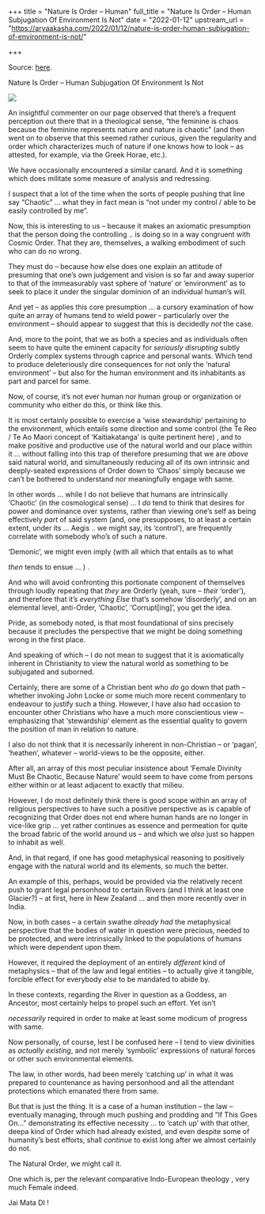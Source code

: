 +++
title = "Nature Is Order – Human"
full_title = "Nature Is Order – Human Subjugation Of Environment Is Not"
date = "2022-01-12"
upstream_url = "https://aryaakasha.com/2022/01/12/nature-is-order-human-subjugation-of-environment-is-not/"

+++

Source: [here](https://aryaakasha.com/2022/01/12/nature-is-order-human-subjugation-of-environment-is-not/).

Nature Is Order – Human Subjugation Of Environment Is Not

![](https://aryaakasha.files.wordpress.com/2022/01/athel_loren_elfos_silvanos_por_sven_bybee.jpg?w=1024)

An insightful commenter on our page observed that there’s a frequent perception out there that in a theological sense, “the feminine is chaos because the feminine represents nature and nature is chaotic” (and then went on to observe that this seemed rather curious, given the regularity and order which characterizes much of nature if one knows how to look – as attested, for example, via the Greek Horae, etc.).

We have occasionally encountered a similar canard. And it is something which does militate some measure of analysis and redressing.

I suspect that a lot of the time when the sorts of people pushing that line say “Chaotic” … what they in fact mean is “not under my control / able to be easily controlled by me”.

Now, this is interesting to us – because it makes an axiomatic presumption that the person doing the controlling .. is doing so in a way congruent with Cosmic Order. That they are, themselves, a walking embodiment of such who can do no wrong.

They must do – because how else does one explain an attitude of presuming that one’s own judgement and vision is so far and away superior to that of the immeasurably vast sphere of ‘nature’ or ‘environment’ as to seek to place it under the singular dominion of an individual human’s will.

And yet – as applies this core presumption … a cursory examination of how quite an array of humans tend to wield power – particularly over the environment – should appear to suggest that this is decidedly *not* the case.

And, more to the point, that we as both a species and as individuals often seem to have quite the eminent capacity for *seriously disrupting* subtly Orderly complex systems through caprice and personal wants. Which tend to produce deleteriously dire consequences for not only the ‘natural environment’ – but also for the human environment and its inhabitants as part and parcel for same.

Now, of course, it’s not ever human nor human group or organization or community who either do this, or think like this.

It is most certainly possible to exercise a ‘wise stewardship’ pertaining to the environment, which entails some direction and some control (the Te Reo / Te Ao Maori concept of ‘Kaitiakatanga’ is quite pertinent here) , and to make positive and productive use of the natural world and our place within it … without falling into this trap of therefore presuming that we are *above* said natural world, and simultaneously reducing all of its own intrinsic and deeply-seated expressions of Order down to ‘Chaos’ simply because we can’t be bothered to understand nor meaningfully engage with same.

In other words … while I do not believe that humans are intrinsically ‘Chaotic’ (in the cosmological sense) … I *do* tend to think that desires for power and dominance over systems, rather than viewing one’s self as being effectively *part* of said system (and, one presupposes, to at least a certain extent, under its … Aegis .. we might say, its ‘control’), are frequently correlate with somebody who’s of such a nature.

‘Demonic’, we might even imply (with all which that entails as to what

*then* tends to ensue … ) .

And who will avoid confronting this portionate component of themselves through loudly repeating that *they* are Orderly (yeah, sure – *their* ‘order’), and therefore that it’s *everything Else* that’s somehow ‘disorderly’, and on an elemental level, anti-Order, ‘Chaotic’, ‘Corrupt\[ing\]’, you get the idea.

Pride, as somebody noted, is that most foundational of sins precisely because it precludes the perspective that we might be doing something wrong in the first place.

And speaking of which – I do not mean to suggest that it is axiomatically inherent in Christianity to view the natural world as something to be subjugated and suborned.

Certainly, there are some of a Christian bent who *do* go down that path – whether invoking John Locke or some much more recent commentary to endeavour to justify such a thing. However, I have also had occasion to encounter other Christians who have a much more conscientious view – emphasizing that ‘stewardship’ element as the essential quality to govern the position of man in relation to nature.

I also do not think that it is necessarily inherent in non-Christian – or ‘pagan’, ‘heathen’, whatever – world-views to be the opposite, either.

After all, an array of this most peculiar insistence about ‘Female Divinity Must Be Chaotic, Because Nature’ would seem to have come from persons either within or at least adjacent to exactly that milieu.

However, I do most definitely think there is good scope within an array of religious perspectives to have such a positive perspective as is capable of recognizing that Order does not end where human hands are no longer in vice-like grip … yet rather continues as essence and permeation for quite the broad fabric of the world around us – and which we *also* just so happen to inhabit as well.

And, in that regard, if one has good metaphysical reasoning to positively engage with the natural world and its elements, so much the better.

An example of this, perhaps, would be provided via the relatively recent push to grant legal personhood to certain Rivers (and I think at least one Glacier?) – at first, here in New Zealand … and then more recently over in India.

Now, in both cases – a certain swathe *already had* the metaphysical perspective that the bodies of water in question were precious, needed to be protected, and were intrinsically linked to the populations of humans which were dependent upon them.

However, it required the deployment of an entirely *different* kind of metaphysics – that of the law and legal entities – to actually give it tangible, forcible effect for everybody *else* to be mandated to abide by.

In these contexts, regarding the River in question as a Goddess, an Ancestor, most certainly helps to propel such an effort. Yet isn’t

*necessarily* required in order to make at least some modicum of
progress with same.

Now personally, of course, lest I be confused here – I tend to view divinities as *actually existing*, and not merely ‘symbolic’ expressions of natural forces or other such environmental elements.

The law, in other words, had been merely ‘catching up’ in what it was prepared to countenance as having personhood and all the attendant protections which emanated there from same.

But that is just the thing. It is a case of a human institution – the law – eventually managing, through much pushing and prodding and “If This Goes On…” demonstrating its effective necessity … to ‘catch up’ with that other, deepa kind of Order which had already existed, and even despite some of humanity’s best efforts, shall *continue* to exist long after we almost certainly do not.

The Natural Order, we might call it.

One which is, per the relevant comparative Indo-European theology , very much Female indeed.

Jai Mata DI !